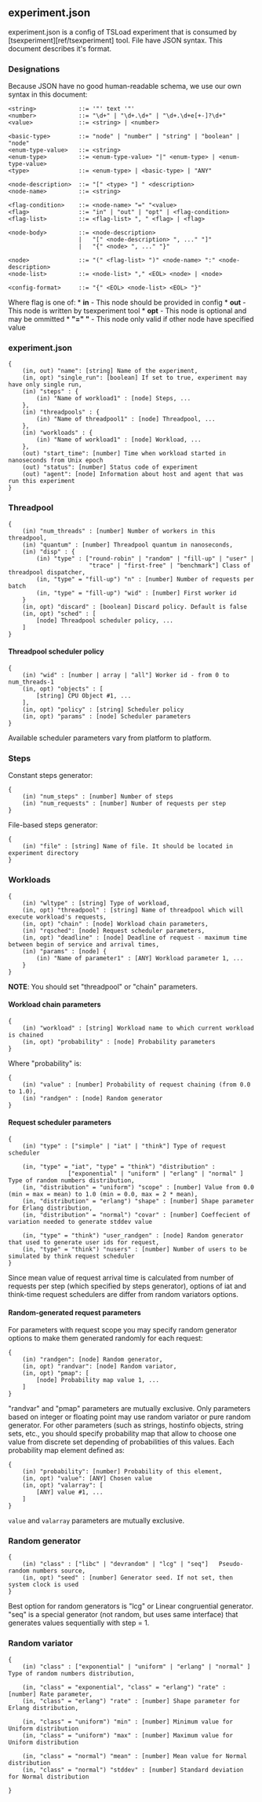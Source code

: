 ## experiment.json

experiment.json is a config of TSLoad experiment that is consumed by [tsexperiment][ref/tsexperiment] tool. File have JSON syntax. This document describes it's format.

### Designations

Because JSON have no good human-readable schema, we use our own syntax in this document:

```
<string>			::= '"' text '"'
<number>			::=	"\d+" | "\d+.\d+" | "\d+.\d+e[+-]?\d+"
<value>				::= <string> | <number>

<basic-type> 		::= "node" | "number" | "string" | "boolean" | "node"
<enum-type-value>	::= <string>
<enum-type>			::=	<enum-type-value> "|" <enum-type> | <enum-type-value>
<type>				::= <enum-type> | <basic-type> | "ANY"

<node-description>  ::= "[" <type> "] " <description>
<node-name>			::= <string>

<flag-condition>	::= <node-name> "=" "<value>
<flag>				::= "in" | "out" | "opt" | <flag-condition>
<flag-list>			::= <flag-list> ", " <flag> | <flag>

<node-body> 		::=	<node-description> 
					|   "[" <node-description> ", ..." "]"
					|   "{" <node> ", ..." "}"

<node>				::= "(" <flag-list> ")" <node-name> ":" <node-description>		
<node-list>			::= <node-list> "," <EOL> <node> | <node>

<config-format>		::= "{" <EOL> <node-list> <EOL> "}"		
```

Where flag is one of:
	* __in__ - This node should be provided in config
	* __out__ - This node is written by tsexperiment tool
	* __opt__ - This node is optional and may be ommitted
	* __<node-name> "=" "<value>__ - This node only valid if other node have specified value

### experiment.json

```
{
	(in, out) "name": [string] Name of the experiment,
	(in, opt) "single_run": [boolean] If set to true, experiment may have only single run,
	(in) "steps" : {
		(in) "Name of workload1" : [node] Steps, ...
	},
	(in) "threadpools" : {
		(in) "Name of threadpool1" : [node] Threadpool, ...
	},
	(in) "workloads" : {
		(in) "Name of workload1" : [node] Workload, ...
	},
	(out) "start_time": [number] Time when workload started in nanoseconds from Unix epoch
	(out) "status": [number] Status code of experiment
	(out) "agent": [node] Information about host and agent that was run this experiment 
}
```

### Threadpool

```
{
	(in) "num_threads" : [number] Number of workers in this threadpool,
	(in) "quantum" : [number] Threadpool quantum in nanoseconds,
	(in) "disp" : {
		(in) "type" : ["round-robin" | "random" | "fill-up" | "user" | 
		               "trace" | "first-free" | "benchmark"] Class of threadpool dispatcher,
		(in, "type" = "fill-up") "n" : [number] Number of requests per batch
		(in, "type" = "fill-up") "wid" : [number] First worker id
	}
	(in, opt) "discard" : [boolean] Discard policy. Default is false
	(in, opt) "sched" : [
		[node] Threadpool scheduler policy, ...
	] 
}
```

#### Threadpool scheduler policy

```
{
	(in) "wid" : [number | array | "all"] Worker id - from 0 to num_threads-1
	(in, opt) "objects" : [
		[string] CPU Object #1, ...
	],
	(in, opt) "policy" : [string] Scheduler policy
	(in, opt) "params" : [node] Scheduler parameters	
}
```

Available scheduler parameters vary from platform to platform.

### Steps 

Constant steps generator:
```
{
	(in) "num_steps" : [number] Number of steps
	(in) "num_requests" : [number] Number of requests per step
}
```

File-based steps generator:
```
{
	(in) "file" : [string] Name of file. It should be located in experiment directory
}
```

### Workloads

```
{
	(in) "wltype" : [string] Type of workload,
	(in, opt) "threadpool" : [string] Name of threadpool which will execute workload's requests, 
	(in, opt) "chain" : [node] Workload chain parameters,
	(in) "rqsched": [node] Request scheduler parameters,
	(in, opt) "deadline" : [node] Deadline of request - maximum time between begin of service and arrival times,
	(in) "params" : [node] {
		(in) "Name of parameter1" : [ANY] Workload parameter 1, ...
	} 
}
```

__NOTE__: You should set "threadpool" or "chain" parameters. 

#### Workload chain parameters

```
{
	(in) "workload"	: [string] Workload name to which current workload is chained
	(in, opt) "probability" : [node] Probability parameters
}
```

Where "probability" is:

```
{
	(in) "value" : [number] Probability of request chaining (from 0.0 to 1.0),
	(in) "randgen" : [node] Random generator
}
```

#### Request scheduler parameters

```
{
	(in) "type" : ["simple" | "iat" | "think"] Type of request scheduler
	
	(in, "type" = "iat", "type" = "think") "distribution" :
				 ["exponential" | "uniform" | "erlang" | "normal" ] Type of random numbers distribution,
	(in, "distribution" = "uniform") "scope" : [number] Value from 0.0 (min = max = mean) to 1.0 (min = 0.0, max = 2 * mean),
	(in, "distribution" = "erlang") "shape" : [number] Shape parameter for Erlang distribution,
	(in, "distribution" = "normal") "covar" : [number] Coeffecient of variation needed to generate stddev value
	
	(in, "type" = "think") "user_randgen" : [node] Random generator that used to generate user ids for request,
	(in, "type" = "think") "nusers" : [number] Number of users to be simulated by think request scheduler
}
```

Since mean value of request arrival time is calculated from number of requests per step (which specified by steps generator), options of iat and think-time request schedulers are differ from random variators options.

#### Random-generated request parameters

For parameters with request scope you may specify random generator options to make them generated randomly for each request:

```
{
	(in) "randgen": [node] Random generator,
	(in, opt) "randvar": [node] Random variator,
	(in, opt) "pmap": [
		[node] Probability map value 1, ...
	]
}
```

"randvar" and "pmap" parameters are mutually exclusive. Only parameters based on integer or floating point may use random variator or pure random generator. For other parameters (such as strings, hostinfo objects, string sets, etc., you should specify probability map that allow to choose one value from discrete set depending of probabilities of this values. Each probability map element defined as:

```
{
	(in) "probability": [number] Probability of this element,
	(in, opt) "value": [ANY] Chosen value
	(in, opt) "valarray": [
		[ANY] value #1, ...
	]
}
```

`value` and `valarray` parameters are mutually exclusive.

### Random generator

```
{
	(in) "class" : ["libc" | "devrandom" | "lcg" | "seq"]	Pseudo-random numbers source,
	(in, opt) "seed" : [number] Generator seed. If not set, then system clock is used
}
```

Best option for random generators is "lcg" or Linear congruential generator. "seq" is a special generator (not random, but uses same interface) that generates values sequentially with step = 1.

### Random variator

```
{
	(in) "class" : ["exponential" | "uniform" | "erlang" | "normal" ] Type of random numbers distribution,
	
	(in, "class" = "exponential", "class" = "erlang") "rate" : [number] Rate parameter,
	(in, "class" = "erlang") "rate" : [number] Shape parameter for Erlang distribution,
	
	(in, "class" = "uniform") "min" : [number] Minimum value for Uniform distribution
	(in, "class" = "uniform") "max" : [number] Maximum value for Uniform distribution
	
	(in, "class" = "normal") "mean" : [number] Mean value for Normal distribution
	(in, "class" = "normal") "stddev" : [number] Standard deviation for Normal distribution
			
}
```

